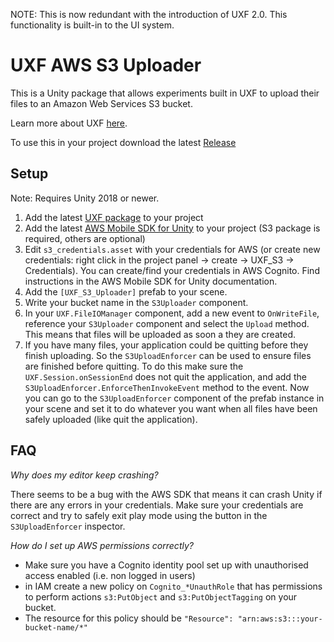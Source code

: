 NOTE: This is now redundant with the introduction of UXF 2.0. This functionality is built-in to the UI system.

# UXF AWS S3 Uploader

This is a Unity package that allows experiments built in UXF to upload their files to an Amazon Web Services S3 bucket.

Learn more about UXF [here](https://github.com/immersivecognition/unity-experiment-framework).

To use this in your project download the latest [Release](https://github.com/jackbrookes/uxf-s3-uploader/releases/latest)

## Setup

Note: Requires Unity 2018 or newer.

1. Add the latest [UXF package](https://github.com/jackbrookes/unity-experiment-framework/releases/latest) to your project
2. Add the latest [AWS Mobile SDK for Unity](https://docs.aws.amazon.com/mobile/sdkforunity/developerguide/what-is-unity-plugin.html) to your project (S3 package is required, others are optional)
3. Edit `s3_credentials.asset` with your credentials for AWS (or create new credentials: right click in the project panel -> create -> UXF_S3 -> Credentials). You can create/find your credentials in AWS Cognito. Find instructions in the AWS Mobile SDK for Unity documentation.
4. Add the `[UXF_S3_Uploader]` prefab to your scene.
5. Write your bucket name in the `S3Uploader` component.
6. In your `UXF.FileIOManager` component, add a new event to `OnWriteFile`, reference your `S3Uploader` component and select the `Upload` method. This means that files will be uploaded as soon a they are created.
7. If you have many files, your application could be quitting before they finish uploading. So the `S3UploadEnforcer` can be used to ensure files are finished before quitting. To do this make sure the `UXF.Session.onSessionEnd` does not quit the application, and add the `S3UploadEnforcer.EnforceThenInvokeEvent` method to the event. Now you can go to the `S3UploadEnforcer` component of the prefab instance in your scene and set it to do whatever you want when all files have been safely uploaded (like quit the application).



## FAQ

*Why does my editor keep crashing?*

There seems to be a bug with the AWS SDK that means it can crash Unity if there are any errors in your credentials. Make sure your credentials are correct and try to safely exit play mode using the button in the `S3UploadEnforcer` inspector.

*How do I set up AWS permissions correctly?*

* Make sure you have a Cognito identity pool set up with unauthorised access enabled (i.e. non logged in users)
* in IAM create a new policy on `Cognito_*UnauthRole` that has permissions to perform actions `s3:PutObject` and `s3:PutObjectTagging` on your bucket.
* The resource for this policy should be `"Resource": "arn:aws:s3:::your-bucket-name/*"`
